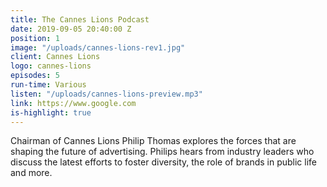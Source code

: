 ```yaml
---
title: The Cannes Lions Podcast
date: 2019-09-05 20:40:00 Z
position: 1
image: "/uploads/cannes-lions-rev1.jpg"
client: Cannes Lions
logo: cannes-lions
episodes: 5
run-time: Various
listen: "/uploads/cannes-lions-preview.mp3"
link: https://www.google.com
is-highlight: true
---
```


Chairman of Cannes Lions Philip Thomas explores the forces that are shaping the future of advertising. Philips hears from industry leaders who discuss the latest efforts to foster diversity, the role of brands in public life and more.